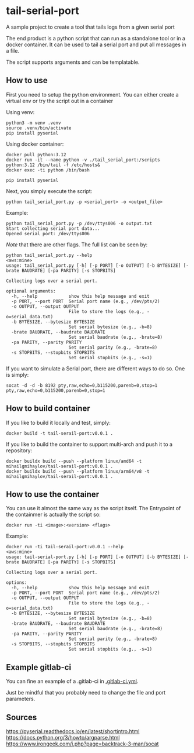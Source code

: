 # tail-serial-port
A sample project to create a tool that tails logs from a given serial port

The end product is a python script that can run as a standalone tool or in a docker container.
It can be used to tail a serial port and put all messages in a file.

The script supports arguments and can be templatable.

## How to use

First you need to setup the python environment. You can either create a virtual env or try the script out in a container

Using venv:

```
python3 -m venv .venv
source .venv/bin/activate
pip install pyserial
```

Using docker container:

```
docker pull python:3.12
docker run -it --name python -v ./tail_serial_port:/scripts python:3.12 /bin/tail -f /etc/hosts&
docker exec -ti python /bin/bash
```

```
pip install pyserial
```

Next, you simply execute the script:

```
python tail_serial_port.py -p <serial_port> -o <output_file>
```

Example:
```
python tail_serial_port.py -p /dev/ttys006 -o output.txt
Start collecting serial port data...
Opened serial port: /dev/ttys006

```

*Note* that there are other flags. The full list can be seen by:

```
python tail_serial_port.py --help                                                                                                                                                                                                                     <aws:mine>
usage: tail_serial_port.py [-h] [-p PORT] [-o OUTPUT] [-b BYTESIZE] [-brate BAUDRATE] [-pa PARITY] [-s STOPBITS]

Collecting logs over a serial port.

optional arguments:
  -h, --help            show this help message and exit
  -p PORT, --port PORT  Serial port name (e.g., /dev/pts/2)
  -o OUTPUT, --output OUTPUT
                        File to store the logs (e.g., -o=serial_data.txt)
  -b BYTESIZE, --bytesize BYTESIZE
                        Set serial bytesize (e.g., -b=8)
  -brate BAUDRATE, --baudrate BAUDRATE
                        Set serial baudrate (e.g., -brate=8)
  -pa PARITY, --parity PARITY
                        Set serial parity (e.g., -brate=8)
  -s STOPBITS, --stopbits STOPBITS
                        Set serial stopbits (e.g., -s=1)
```

If you want to simulate a Serial port, there are different ways to do so. One is simply:

```
socat -d -d -b 8192 pty,raw,echo=0,b115200,parenb=0,stop=1 pty,raw,echo=0,b115200,parenb=0,stop=1
```

## How to build container

If you like to build it locally and test, simply:
```
docker build -t tail-serail-port:v0.0.1 .
```

If you like to build the container to support multi-arch and push it to a repository:

```
docker buildx build --push --platform linux/amd64 -t mihailgmihaylov/tail-serail-port:v0.0.1 .
docker buildx build --push --platform linux/arm64/v8 -t mihailgmihaylov/tail-serail-port:v0.0.1 .
```

## How to use the container

You can use it almost the same way as the script itself.
The Entrypoint of the containmer is actually the script so:

```
docker run -ti <image>:<version> <flags>
```

Example:
```
docker run -ti tail-serail-port:v0.0.1 --help                                                                                                                                                                                         <aws:mine>
usage: tail-serial-port.py [-h] [-p PORT] [-o OUTPUT] [-b BYTESIZE] [-brate BAUDRATE] [-pa PARITY] [-s STOPBITS]

Collecting logs over a serial port.

options:
  -h, --help            show this help message and exit
  -p PORT, --port PORT  Serial port name (e.g., /dev/pts/2)
  -o OUTPUT, --output OUTPUT
                        File to store the logs (e.g., -o=serial_data.txt)
  -b BYTESIZE, --bytesize BYTESIZE
                        Set serial bytesize (e.g., -b=8)
  -brate BAUDRATE, --baudrate BAUDRATE
                        Set serial baudrate (e.g., -brate=8)
  -pa PARITY, --parity PARITY
                        Set serial parity (e.g., -brate=8)
  -s STOPBITS, --stopbits STOPBITS
                        Set serial stopbits (e.g., -s=1)
```

## Example gitlab-ci

You can fine an example of a .gitlab-ci in [.gitlab-ci.yml](.gitlab-ci.yml).

Just be mindful that you probably need to change the file and port parameters.

## Sources

https://pyserial.readthedocs.io/en/latest/shortintro.html
https://docs.python.org/3/howto/argparse.html
https://www.irongeek.com/i.php?page=backtrack-3-man/socat

